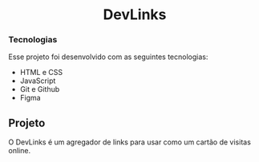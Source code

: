 <h1 align="center">DevLinks</h1>

### Tecnologias

Esse projeto foi desenvolvido com as seguintes tecnologias:

- HTML e CSS
- JavaScript
- Git e Github
- Figma

## Projeto
O DevLinks é um agregador de links para usar como um cartão de visitas online.